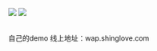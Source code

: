 ![](https://github.com/ShingLi/spa/blob/master/static/readme/1.gif)
![](https://github.com/ShingLi/spa/blob/master/static/readme/3.gif)
<br/>

<br/>
自己的demo
线上地址：wap.shinglove.com
